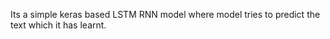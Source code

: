 Its a simple keras based LSTM RNN model where model tries to predict the text which it has learnt. 
